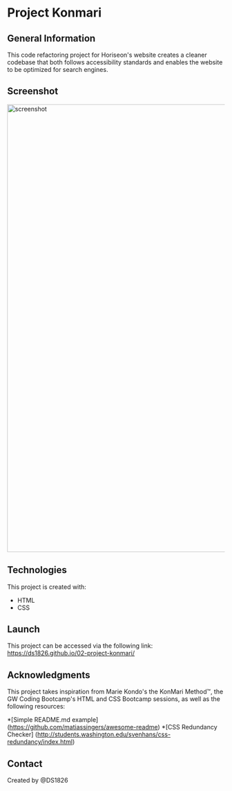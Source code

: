 # Project Konmari

## General Information
This code refactoring project for Horiseon's website creates a cleaner codebase that both follows accessibility standards and enables the website to be optimized for search engines.

## Screenshot
<img width="1035" alt="screenshot" src="https://user-images.githubusercontent.com/67653440/90174014-52e5f080-dd73-11ea-9b5a-dc3d73301d2c.png">

## Technologies
This project is created with: 
* HTML
* CSS

## Launch
This project can be accessed via the following link: https://ds1826.github.io/02-project-konmari/

## Acknowledgments
This project takes inspiration from Marie Kondo's the KonMari Method™, the GW Coding Bootcamp's HTML and CSS Bootcamp sessions, as well as the following resources:

*[Simple README.md example] (https://github.com/matiassingers/awesome-readme)
*[CSS Redundancy Checker] (http://students.washington.edu/svenhans/css-redundancy/index.html)

## Contact
Created by @DS1826